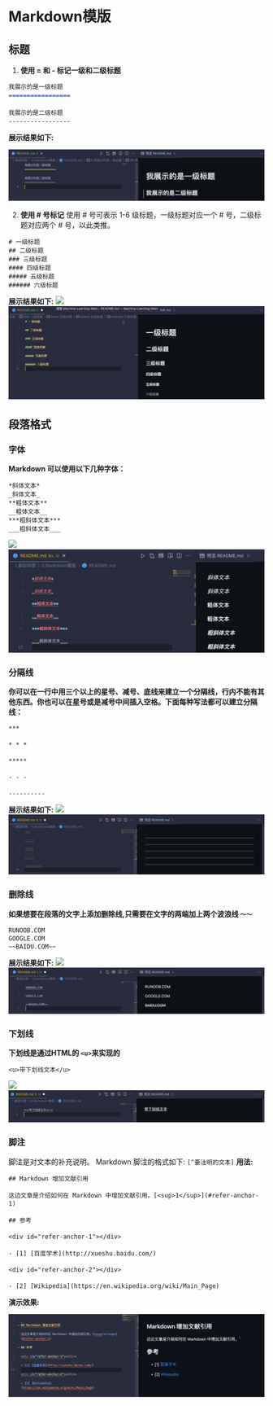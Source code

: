 # Markdown模版

## 标题

1. **使用 = 和 - 标记一级和二级标题**

```markdown
我展示的是一级标题
=================

我展示的是二级标题
-----------------
```

**展示结果如下:**

![1698307930664](image/README/1698307930664.png)

2. **使用 # 号标记**
   使用 # 号可表示 1-6 级标题，一级标题对应一个 # 号，二级标题对应两个 # 号，以此类推。

```
# 一级标题
## 二级标题
### 三级标题
#### 四级标题
##### 五级标题
###### 六级标题
```

**展示结果如下:**
![](media/16983054703631/16983058711928.png)![1698307938945](image/README/1698307938945.png)

## 段落格式

### 字体

**Markdown 可以使用以下几种字体：**

```
*斜体文本*
_斜体文本_
**粗体文本**
__粗体文本__
***粗斜体文本***
___粗斜体文本___
```

![](media/16983054703631/16983059604340.png)![1698307946509](image/README/1698307946509.png)

### 分隔线

**你可以在一行中用三个以上的星号、减号、底线来建立一个分隔线，行内不能有其他东西。你也可以在星号或是减号中间插入空格。下面每种写法都可以建立分隔线：**

```
***

* * *

*****

- - -

----------
```

**展示结果如下:**
![](media/16983054703631/16983061567348.png)![1698307954390](image/README/1698307954390.png)

### 删除线

**如果想要在段落的文字上添加删除线,只需要在文字的两端加上两个波浪线 `～～`**

```
RUNOOB.COM
GOOGLE.COM
~~BAIDU.COM~~
```

**展示结果如下:**
![](media/16983054703631/16983065008584.png)![1698307961338](image/README/1698307961338.png)

### 下划线

**下划线是通过HTML的 `<u>`来实现的**

```
<u>带下划线文本</u>
```

![](media/16983054703631/16983066796466.png)![1698307967086](image/README/1698307967086.png)

### 脚注

脚注是对文本的补充说明。
Markdown 脚注的格式如下:
`[^要注明的文本]`
**用法:**

```
## Markdown 增加文献引用

这边文章是介绍如何在 Markdown 中增加文献引用。[<sup>1</sup>](#refer-anchor-1)

## 参考

<div id="refer-anchor-1"></div>

- [1] [百度学术](http://xueshu.baidu.com/)

<div id="refer-anchor-2"></div>

- [2] [Wikipedia](https://en.wikipedia.org/wiki/Main_Page)
```

**演示效果:**

![1698339636538](image/README/1698339636538.png)
